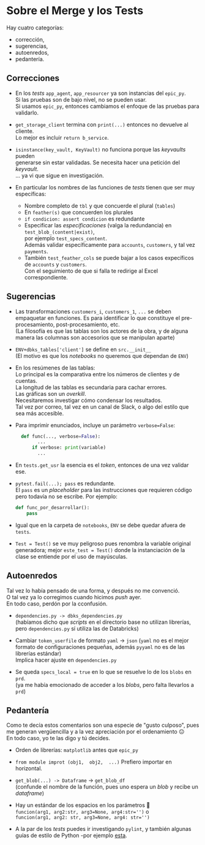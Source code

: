 
# Sobre el Merge y los Tests 

Hay cuatro categorías:  
- corrección,
- sugerencias, 
- autoenredos, 
- pedantería. 

## Correcciones  

- En los _tests_ `app_agent`, `app_resourcer` ya son instancias del `epic_py`.  
  Si las pruebas son de bajo nivel, no se pueden usar.  
  Si usamos `epic_py`, entonces cambiamos el enfoque de las pruebas para validarlo.  

- `get_storage_client` termina con `print(...)` entonces no devuelve al cliente.    
  Lo mejor es incluir `return b_service`.  

- `isinstance(key_vault, KeyVault)` no funciona porque las _keyvaults_ pueden  
  generarse sin estar validadas.  Se necesita hacer una petición del _keyvault_.  
  ... ya vi que sigue en investigación.  

- En particular los nombres de las funciones de _tests_ tienen que ser muy específicas:   
  - Nombre completo de `tbl` y que concuerde el plural (`tables`)   
  - En `feather(s)` que concuerden los plurales  
  - `if condicion: assert condicion` es redundante    
  - Especificar las _especificaciones_ (valga la redundancia) en `test_blob_(content|exist)`,  
    por ejemplo `test_specs_content`.  
    Además validar específicamente para `accounts`, `customers`, y tal vez `payments`.  
  - También `test_feather_cols` se puede bajar a los casos expecíficos de `accounts` y `customers`.  
    Con el seguimiento de que si falla te redirige al Excel correspondiente.  


## Sugerencias

- Las transformaciones `customers_i`, `customers_1`, `...` se deben empaquetar 
  en funciones.  Es para identificar lo que constituye el pre-procesamiento, 
  post-procesamiento, etc.  
  (La filosofía es que las tablas son los actores de la obra, 
  y de alguna manera las columnas son accesorios que se manipulan aparte)

- `ENV+dbks_tables['client']` se define en `src.__init__`  
    (El motivo es que los _notebooks_ no queremos que dependan de `ENV`)

- En los resúmenes de las tablas:   
  Lo principal es la comparativa entre los números de clientes y de cuentas.  
  La longitud de las tablas es secundaria para cachar errores.  
  Las gráficas son un _overkill_.  
  Necesitaremos investigar cómo condensar los resultados.  
  Tal vez por correo, tal vez en un canal de Slack, o algo del estilo que sea más accesible. 
  
- Para imprimir enunciados, incluye un parámetro `verbose=False`: 
  ```python
	def func(..., verbose=False):
		  ...
  		if verbose: print(variable)
		  ...
	```

- En `tests.get_usr` la esencia es el _token_, entonces de una vez validar ese.  
 
- `pytest.fail(...); pass` es redundante.  
  El `pass` es un _placeholder_ para las instrucciones que requieren código pero 
  todavía no se escribe.  Por ejemplo:  
  ```python 
  def func_por_desarrollar(): 
      pass
  ```

- Igual que en la carpeta de `notebooks`, `ENV` se debe quedar afuera de `tests`.  

- `Test = Test()` se ve muy peligroso pues renombra la variable original generadora; 
  mejor `este_test = Test()` donde la instanciación de la clase se entiende por 
  el uso de mayúsculas.  


## Autoenredos 

Tal vez lo había pensado de una forma, y después no me convenció.  
O tal vez ya lo corregimos cuando hicimos _push_ ayer.  
En todo caso, perdón por la cconfusión.  

- `dependencies.py -> dbks_dependencies.py`  
  (habíamos dicho que _scripts_ en el directorio base no utilizan librerías, 
  pero `dependencies.py` sí utiliza las de Databricks)

- Cambiar `token_userfile` de formato `yaml` -> `json` 
  (`yaml` no es el mejor formato de configuraciones pequeñas, además `pyyaml` 
  no es de las librerías estándar)   
  Implica hacer ajuste en `dependencies.py`  

- Se queda `specs_local = true` en lo que se resuelve lo de los `blobs` en `prd`.  
  (ya me había emocionado de acceder a los _blobs_, pero falta llevarlos a `prd`)


## Pedantería  

Como te decía estos comentarios son una especie de "gusto culposo", pues me generan 
vergüencilla y a la vez apreciación por el ordenamiento 😐  
En todo caso, yo te las digo y tú decides.  

- Orden de librerías:  `matplotlib` antes que `epic_py`

- `from module improt (obj1, 
                       obj2, 
                       ...)`
	Prefiero importar en horizontal. 

- `get_blob(...) -> Dataframe` -> `get_blob_df`  
  (confunde el nombre de la función, pues uno espera un _blob_ y recibe un _dataframe_)

- Hay un estándar de los espacios en los parámetros 😬  
	`funcion(arg1, arg2:str, arg3=None, arg4:str='')` o  
  `funcion(arg1, arg2: str, arg3=None, arg4: str='')`  
    
- A la par de los _tests_ puedes ir investigando `pylint`, y también algunas guías de 
estilo de Python -por ejemplo [esta][pep-8].  


[pep-8]: https://ellibrodepython.com/python-pep8
